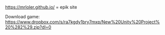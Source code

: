 https://mrloler.github.io/ = epik site

Download game:
https://www.dropbox.com/s/ra7kgdy1bry7mxp/New%20Unity%20Project%20%282%29.zip?dl=0
